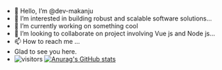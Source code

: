- 👋 Hello, I’m @dev-makanju
- 👀 I’m interested in building robust and scalable software solutions...
- 🌱 I’m currently working on something cool
- 💞️ I’m looking to collaborate on project involving Vue js and Node js...
- 📫 How to reach me ...
- Glad to see you here. 
- ![visitors](https://visitor-badge.glitch.me/badge?page_id=${dev-makanju}.${dev-makanju})
[![Anurag's GitHub stats](https://github-readme-stats.vercel.app/api?username=dev-makanju&show_icons=true&theme=radical)](https://github.com/anuraghazra/github-readme-stats)



<!---
dev-makanju/dev-makanju is a ✨ special ✨ repository because its `README.md` (this file) appears on your GitHub profile.
You can click the Preview link to take a look at your changes.
--->
